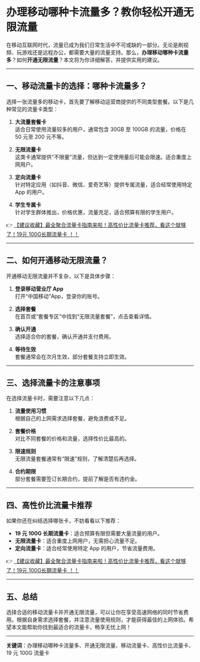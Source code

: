 # 办理移动哪种卡流量多？教你轻松开通无限流量

在移动互联网时代，流量已成为我们日常生活中不可或缺的一部分。无论是刷视频、玩游戏还是远程办公，都需要大量的流量支持。那么，**办理移动哪种卡流量多**？如何**开通无限流量**？本文将为你详细解答，并提供实用的建议。

---

## 一、移动流量卡的选择：哪种卡流量多？

选择一张流量多的移动卡，首先要了解移动运营商提供的不同类型套餐。以下是几种常见的流量卡类型：

1. **大流量套餐卡**  
   适合日常使用流量较多的用户，通常包含 30GB 至 100GB 的流量，价格在 50 元至 200 元不等。

2. **无限流量卡**  
   这类卡通常提供“不限量”流量，但达到一定使用量后可能会限速。适合重度上网用户。

3. **定向流量卡**  
   针对特定应用（如抖音、微信、爱奇艺等）提供专属流量，适合经常使用特定 App 的用户。

4. **学生专属卡**  
   针对学生群体推出，价格优惠，流量充足，适合预算有限的学生用户。

👉 [【建议收藏】最全聚合流量卡指南来啦！高性价比流量卡推荐，看这个就够了！19元 100G长期流量卡 ！！](https://bit.ly/Liuliangka)

---

## 二、如何开通移动无限流量？

开通移动无限流量并不复杂，以下是具体步骤：

1. **登录移动营业厅 App**  
   打开“中国移动”App，登录你的账号。

2. **选择套餐**  
   在首页或“套餐专区”中找到“无限流量套餐”，点击查看详情。

3. **确认开通**  
   选择适合你的套餐，确认开通并支付费用。

4. **等待生效**  
   套餐通常会在次月生效，部分套餐支持立即生效。

---

## 三、选择流量卡的注意事项

在选择流量卡时，需要注意以下几点：

1. **流量使用习惯**  
   根据自己的上网需求选择套餐，避免浪费或不足。

2. **套餐价格**  
   对比不同套餐的价格和流量，选择性价比最高的。

3. **限速规则**  
   无限流量套餐通常有“限速”规则，了解清楚后再选择。

4. **合约期限**  
   部分套餐需要签订长期合约，提前了解是否有违约金。

---

## 四、高性价比流量卡推荐

如果你还在纠结选择哪张卡，不妨看看以下推荐：

- **19 元 100G 长期流量卡**：适合预算有限但需要大量流量的用户。  
- **无限流量卡**：适合重度上网用户，无需担心流量不足。  
- **定向流量卡**：适合经常使用特定 App 的用户，节省流量费用。

👉 [【建议收藏】最全聚合流量卡指南来啦！高性价比流量卡推荐，看这个就够了！19元 100G长期流量卡 ！！](https://bit.ly/Liuliangka)

---

## 五、总结

选择合适的移动流量卡并开通无限流量，可以让你在享受高速网络的同时节省费用。根据自身需求选择套餐，并注意流量使用规则，才能获得最佳的上网体验。希望本文能帮助你找到最适合的流量卡，畅享无忧上网！

---

**关键词**：办理移动哪种卡流量多、开通无限流量、移动流量卡、高性价比流量卡、19 元 100G 流量卡